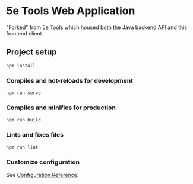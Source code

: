 # 5e Tools Web Application

"Forked" from [5e Tools](https://github.com/dargall91/5e-Tools) which housed both the Java backend API and this frontend client.

## Project setup
```
npm install
```

### Compiles and hot-reloads for development
```
npm run serve
```

### Compiles and minifies for production
```
npm run build
```

### Lints and fixes files
```
npm run lint
```

### Customize configuration
See [Configuration Reference](https://cli.vuejs.org/config/).
